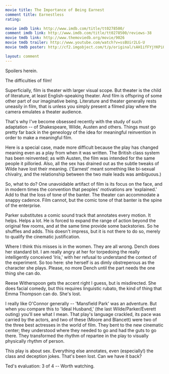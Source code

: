 ```yaml
---
movie title: The Importance of Being Earnest
comment title: Earnestless
rating: 

movie imdb link: http://www.imdb.com/title/tt0278500/
comment imdb link: http://www.imdb.com/title/tt0278500/reviews-38
movie tmdb link: http://www.themoviedb.org/movie/9026
movie tmdb trailer: http://www.youtube.com/watch?v=ssBUir2LG-U
movie tmdb poster: http://cf2.imgobject.com/t/p/original/sAH1ifFYjYKPiOgX6jVAtgP4KKk.jpg

layout: comment
---
```


Spoilers herein.

The difficulties of film!

Superficially, film is theater with larger visual scope. But theater is the child of literature, at least English-speaking theater. And film is offspring of some other part of our imaginative being. Literature and theater generally rests uneasily in film, that is unless you simply present a filmed play where the camera emulates a theater audience.

That's why I've become obsessed recently with the study of such adaptation -- of Shakespeare, Wilde, Austen and others. Things must go pretty far back in the geneology of the idea for meaningful reinvention in order to make a meaningful film.

Here is a special case, made more difficult because the play has changed meaning even as a play from when it was written. The British class system has been reinvented; as with Austen, the film was intended for the same people it pilloried. Also, all the sex has drained out as the subtle tweaks of Wilde have lost their meaning. ('Earnest' meant something like bi-sexual chivalry, and the relationship between the two male leads was ambiguous.)

So, what to do? One unavoidable artifact of film is its focus on the face, and in modern times the convention that peoples' motivations are 'explained.' Add to that the loss of tone of the banter. The theater can accommodate a snappy cadence. Film cannot, but the comic tone of that banter is the spine of the enterprise.

Parker substitutes a comic sound track that annotates every motion. It helps. Helps a lot. He is forced to expand the range of action beyond the original few rooms, and at the same time provide some backstories. So he shuffles and adds. This doesn't impress, but it is not there to do so, merely to qualify the cinematic justification. 

Where I think this misses is in the women. They are all wrong. Dench does her standard bit. I am really angry at her for torpedoing the really intelligently conceived 'Iris,' with her refusal to understand the context of the experiment. So too here: she herself is as dimly obstreperous as the character she plays. Please, no more Dench until the part needs the one thing she can do.

Reese Witherspoon gets the accent right I guess, but is misdirected. She does facial comedy, but this requires linguistic rubato, the kind of thing that Emma Thompson can do. She's lost. 

I really like O'Connor generally -- 'Mansfield Park' was an adventure. But when you compare this to 'Ideal Husband,' (the last Wilde/Parker/Everett outing) you'll see what I mean. That play's language crackled, its pace was carried by the actors, and two of these (Moore and Blancett) were two of the three best actresses in the world of film. They bent to the new cinematic center; they understood where they needed to go and had the guts to go there. They transformed the rhythm of repartee in the play to visually physically rhythm of person.

This play is about sex. Everything else annotates, even (especially!) the class and deception jokes. That's been lost. Can we have it back?

Ted's evaluation: 3 of 4 -- Worth watching.